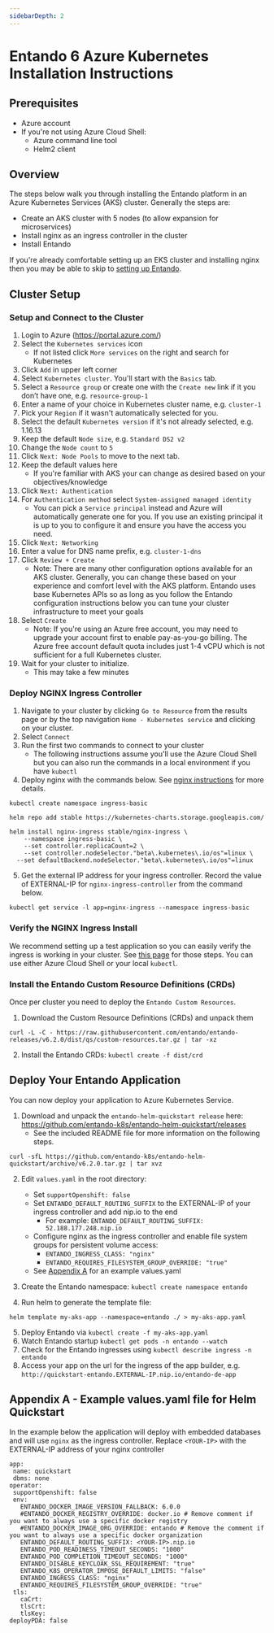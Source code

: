 ```yaml
---
sidebarDepth: 2
---
```



# Entando 6 Azure Kubernetes Installation Instructions


## Prerequisites

- Azure account
- If you're not using Azure Cloud Shell:
  - Azure command line tool
  - Helm2 client 

## Overview

The steps below walk you through installing the Entando platform in an Azure Kubernetes Services (AKS) cluster. Generally the steps are:

- Create an AKS cluster with 5 nodes (to allow expansion for microservices)
- Install nginx as an ingress controller in the cluster
- Install Entando

If you're already comfortable setting up an EKS cluster and installing nginx then you may be able to skip to [setting up Entando](#install-entando).


## Cluster Setup

### Setup and Connect to the Cluster

1. Login to Azure (<https://portal.azure.com/>)
2. Select the `Kubernetes services` icon
    - If not listed click `More services` on the right and search for Kubernetes
3. Click `Add` in upper left corner
4. Select `Kubernetes cluster`. You'll start with the `Basics` tab.
5. Select a `Resource group` or create one with the `Create new` link if it you don’t have one, e.g. `resource-group-1`
6. Enter a name of your choice in Kubernetes cluster name, e.g. `cluster-1`
7. Pick your `Region` if it wasn't automatically selected for you.
8. Select the default `Kubernetes version` if it's not already selected, e.g. 1.16.13
9. Keep the default `Node size`, e.g. `Standard DS2 v2`
10. Change the `Node count` to `5`
11. Click `Next: Node Pools` to move to the next tab.
12. Keep the default values here
    - If you're familiar with AKS your can change as desired based on your objectives/knowledge
13. Click `Next: Authentication`
14. For `Authentication method` select `System-assigned managed identity`
    - You can pick a `Service principal` instead and Azure will automatically generate one for you. If you use an existing principal it is up to you to configure it and ensure you have the access you need.
15. Click `Next: Networking`
16. Enter a value for DNS name prefix, e.g. `cluster-1-dns`
17. Click `Review + Create`
    - Note: There are many other configuration options available for an AKS cluster. Generally, you can change these based on your experience and comfort level with the AKS platform. Entando uses base Kubernetes APIs so as long as you follow the Entando configuration instructions below you can tune your cluster infrastructure to meet your goals
18. Select `Create`
    - Note: If you're using an Azure free account, you may need to upgrade your account first to enable pay-as-you-go billing. The Azure free account default quota includes just 1-4 vCPU which is not sufficient for a full Kubernetes cluster.
19. Wait for your cluster to initialize.
    - This may take a few minutes

### Deploy NGINX Ingress Controller

1. Navigate to your cluster by clicking `Go to Resource` from the results page or by the top navigation `Home - Kubernetes service` and clicking on your cluster. 
2. Select `Connect`
3. Run the first two commands to connect to your cluster
    - The following instructions assume you'll use the Azure Cloud Shell but you can also run the commands in a local environment if you have `kubectl`
4. Deploy nginx with the commands below. See [nginx instructions](https://docs.microsoft.com/en-us/azure/aks/ingress-basic) for more details.

```
kubectl create namespace ingress-basic
```

```
helm repo add stable https://kubernetes-charts.storage.googleapis.com/
```

```
helm install nginx-ingress stable/nginx-ingress \
    --namespace ingress-basic \
    --set controller.replicaCount=2 \
    --set controller.nodeSelector."beta\.kubernetes\.io/os"=linux \
  --set defaultBackend.nodeSelector."beta\.kubernetes\.io/os"=linux
```


5. Get the external IP address for your ingress controller. Record the value of EXTERNAL-IP for `nginx-ingress-controller` from the command below.

```
kubectl get service -l app=nginx-ingress --namespace ingress-basic
```

### Verify the NGINX Ingress Install
We recommend setting up a test application so you can easily verify the ingress is working in your cluster. See [this page](../google-cloud-platform/#verify-the-nginx-ingress-install) for those steps. You can use either Azure Cloud Shell or your local `kubectl`.

### Install the Entando Custom Resource Definitions (CRDs)
Once per cluster you need to deploy the `Entando Custom Resources`.

1. Download the Custom Resource Definitions (CRDs) and unpack them
```
curl -L -C - https://raw.githubusercontent.com/entando/entando-releases/v6.2.0/dist/qs/custom-resources.tar.gz | tar -xz
```

2. Install the Entando CRDs: ```kubectl create -f dist/crd```

## Deploy Your Entando Application
You can now deploy your application to Azure Kubernetes Service.
1. Download and unpack the `entando-helm-quickstart release` here:
<https://github.com/entando-k8s/entando-helm-quickstart/releases>
   - See the included README file for more information on the following steps.
```
curl -sfL https://github.com/entando-k8s/entando-helm-quickstart/archive/v6.2.0.tar.gz | tar xvz
```

2. Edit `values.yaml` in the root directory:
    - Set `supportOpenshift: false`
    - Set `ENTANDO_DEFAULT_ROUTING_SUFFIX` to the EXTERNAL-IP of your ingress controller and add nip.io to the end
      - For example: `ENTANDO_DEFAULT_ROUTING_SUFFIX: 52.188.177.248.nip.io`
   - Configure nginx as the ingress controller and enable file system groups for persistent volume access:
      - `ENTANDO_INGRESS_CLASS: "nginx"`
      - `ENTANDO_REQUIRES_FILESYSTEM_GROUP_OVERRIDE: "true"`
   - See [Appendix A](#appendix-a-example-values-yaml-file-for-helm-quickstart) for an example values.yaml

3. Create the Entando namespace: ```kubectl create namespace entando```
4. Run helm to generate the template file:

```
helm template my-aks-app --namespace=entando ./ > my-aks-app.yaml
```
5. Deploy Entando via `kubectl create -f my-aks-app.yaml`
6. Watch Entando startup `kubectl get pods -n entando --watch`
7. Check for the Entando ingresses using `kubectl describe ingress -n entando`
8. Access your app on the url for the ingress of the app builder, e.g. `http://quickstart-entando.EXTERNAL-IP.nip.io/entando-de-app`

## Appendix A - Example values.yaml file for Helm Quickstart

In the example below the application will deploy with embedded databases and will use `nginx`
as the ingress controller. Replace `<YOUR-IP>` with the EXTERNAL-IP address of your nginx controller

```
app:
 name: quickstart
 dbms: none
operator:
 supportOpenshift: false
 env:
   ENTANDO_DOCKER_IMAGE_VERSION_FALLBACK: 6.0.0
   #ENTANDO_DOCKER_REGISTRY_OVERRIDE: docker.io # Remove comment if you want to always use a specific docker registry
   #ENTANDO_DOCKER_IMAGE_ORG_OVERRIDE: entando # Remove the comment if you want to always use a specific docker organization
   ENTANDO_DEFAULT_ROUTING_SUFFIX: <YOUR-IP>.nip.io
   ENTANDO_POD_READINESS_TIMEOUT_SECONDS: "1000"
   ENTANDO_POD_COMPLETION_TIMEOUT_SECONDS: "1000"
   ENTANDO_DISABLE_KEYCLOAK_SSL_REQUIREMENT: "true"
   ENTANDO_K8S_OPERATOR_IMPOSE_DEFAULT_LIMITS: "false"
   ENTANDO_INGRESS_CLASS: "nginx"
   ENTANDO_REQUIRES_FILESYSTEM_GROUP_OVERRIDE: "true"
 tls:
   caCrt:
   tlsCrt:
   tlsKey:
deployPDA: false
```
